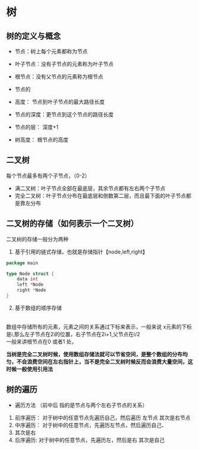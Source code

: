 # 树

## 树的定义与概念
- 节点：树上每个元素都称为节点
- 叶子节点：没有子节点的元素称为叶子节点
- 根节点：没有父节点的元素称为根节点

- 节点的
- 高度： 节点到叶子节点的最大路径长度
- 节点的深度：更节点到这个节点的路径长度
- 节点的层： 深度+1
- 树高度： 根节点的高度

## 二叉树
每个节点最多有两个子节点，（0-2）
- 满二叉树：叶子节点全部在最底层，其余节点都有左右两个子节点
- 完全二叉树：叶子节点分布在最底层和倒数第二层，而且最下面的叶子节点都是靠左分布

## 二叉树的存储（如何表示一个二叉树）
二叉树的存储一般分为两种
1. 基于引用的链式存储，也就是存储指针【node,left,right】
```go
package main

type Node struct {
	data int
	left *Node
	right *Node
}

```
2. 基于数组的顺序存储
<br/>
数组中存储所有的元素，元素之间的关系通过下标来表示，一般来说 x元素的下标是i,那么左子节点在2i的位置，右子节点在2i+1,父节点在i/2
<br/>
一般来讲根节点在0 或者1 处，

**当树是完全二叉树时候，使用数组存储法就可以节省空间，是整个数组的分布均匀，不会浪费空间在左右指针上，当不是完全二叉树时候反而会浪费大量空间，这时候一般使用引用法**

## 树的遍历
- 遍历方法 （前中后 指的是节点与两个左右子节点的关系）
1. 前序遍历：
    对于树中的任意节点先遍历自己，然后遍历 左节点 其次是右节点
2. 中序遍历：
    对于树中的任意节点，先遍历左节点，然后遍历自己、
3. 其次是右
4. 后序遍历:
    对于树中的任意节点，先遍历左，然后是右 其次是自己
